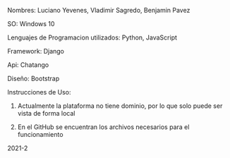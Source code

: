 Nombres: Luciano Yevenes,
         Vladimir Sagredo,
         Benjamin Pavez
         
SO: Windows 10

Lenguajes de Programacion utilizados: Python, JavaScript

Framework: Django

Api: Chatango

Diseño: Bootstrap
         
Instrucciones de Uso:

1) Actualmente la plataforma no tiene dominio, por lo que solo puede ser vista de forma local

2) En el GitHub se encuentran los archivos necesarios para el funcionamiento

2021-2
